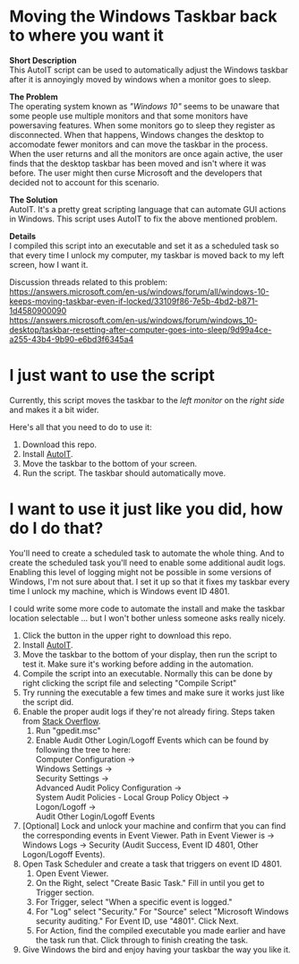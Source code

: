 # Moving the Windows Taskbar back to where you want it

**Short Description**\
This AutoIT script can be used to automatically adjust the Windows taskbar after it is annoyingly moved by windows when a monitor goes to sleep.

**The Problem**\
The operating system known as *"Windows 10"* seems to be unaware that some people use multiple monitors and that some monitors have powersaving features.  When some monitors go to sleep they register as disconnected.  When that happens, Windows changes the desktop to accomodate fewer monitors and can move the taskbar in the process.  When the user returns and all the monitors are once again active, the user finds that the desktop taskbar has been moved and isn't where it was before.  The user might then curse Microsoft and the developers that decided not to account for this scenario.

**The Solution**\
AutoIT.  It's a pretty great scripting language that can automate GUI actions in Windows.  This script uses AutoIT to fix the above mentioned problem.

**Details**\
I compiled this script into an executable and set it as a scheduled task so that every time I unlock my computer, my taskbar is moved back to my left screen, how I want it.  

Discussion threads related to this problem:\
https://answers.microsoft.com/en-us/windows/forum/all/windows-10-keeps-moving-taskbar-even-if-locked/33109f86-7e5b-4bd2-b871-1d4580900090 \
https://answers.microsoft.com/en-us/windows/forum/windows_10-desktop/taskbar-resetting-after-computer-goes-into-sleep/9d99a4ce-a255-43b4-9b90-e6bd3f6345a4

# I just want to use the script

Currently, this script moves the taskbar to the *left monitor* on the *right side* and makes it a bit wider.

Here's all that you need to do to use it:
1. Download this repo.
1. Install [AutoIT](https://www.autoitscript.com/site/autoit/downloads/).
1. Move the taskbar to the bottom of your screen.
1. Run the script.  The taskbar should automatically move.

# I want to use it just like you did, how do I do that?

You'll need to create a scheduled task to automate the whole thing.  And to create the scheduled task you'll need to enable some additional audit logs.  Enabling this level of logging might not be possible in some versions of Windows, I'm not sure about that.  I set it up so that it fixes my taskbar every time I unlock my machine, which is Windows event ID 4801.

I could write some more code to automate the install and make the taskbar location selectable ... but I won't bother unless someone asks really nicely.

1. Click the button in the upper right to download this repo.
1. Install [AutoIT](https://www.autoitscript.com/site/autoit/downloads/).
1. Move the taskbar to the bottom of your display, then run the script to test it.  Make sure it's working before adding in the automation.
1. Compile the script into an executable.  Normally this can be done by right clicking the script file and selecting "Compile Script"
1. Try running the executable a few times and make sure it works just like the script did.
1. Enable the proper audit logs if they're not already firing.  Steps taken from [Stack Overflow](https://stackoverflow.com/a/15904838).
   1. Run "gpedit.msc"
   1. Enable Audit Other Login/Logoff Events which can be found by following the tree to here:\
      Computer Configuration ->\
      Windows Settings ->\
      Security Settings ->\
      Advanced Audit Policy Configuration ->\
      System Audit Policies - Local Group Policy Object ->\
      Logon/Logoff ->\
      Audit Other Login/Logoff Events
1. \[Optional] Lock and unlock your machine and confirm that you can find the corresponding events in Event Viewer.  Path in Event Viewer is -> Windows Logs -> Security (Audit Success, Event ID 4801, Other Logon/Logoff Events).
1. Open Task Scheduler and create a task that triggers on event ID 4801.
   1. Open Event Viewer.
   1. On the Right, select "Create Basic Task."  Fill in until you get to Trigger section.
   1. For Trigger, select "When a specific event is logged."
   1. For "Log" select "Security."  For "Source" select "Microsoft Windows security auditing."  For Event ID, use "4801".  Click Next.
   1. For Action, find the compiled executable you made earlier and have the task run that.  Click through to finish creating the task.
1. Give Windows the bird and enjoy having your taskbar the way you like it.

